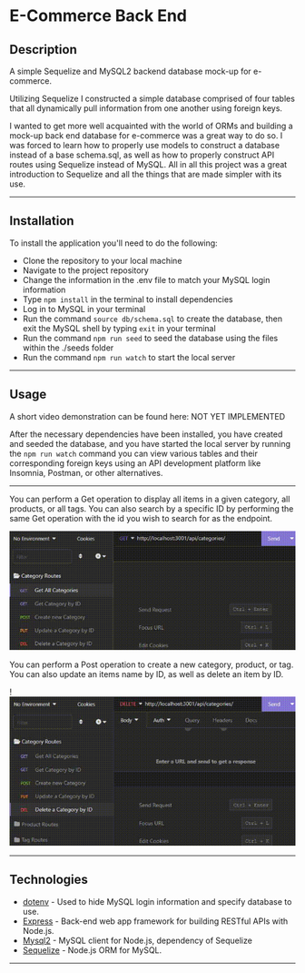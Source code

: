 # E-Commerce Back End

## Description

A simple Sequelize and MySQL2 backend database mock-up for e-commerce.

Utilizing Sequelize I constructed a simple database comprised of four tables that all dynamically pull information from one another using foreign keys.

I wanted to get more well acquainted with the world of ORMs and building a mock-up back end database for e-commerce was a great way to do so. I was forced to learn how to properly use models to construct a database instead of a base schema.sql, as well as how to properly construct API routes using Sequelize instead of MySQL. All in all this project was a great introduction to Sequelize and all the things that are made simpler with its use.

---

## Installation

To install the application you'll need to do the following:

- Clone the repository to your local machine
- Navigate to the project repository
- Change the information in the .env file to match your MySQL login information
- Type `npm install` in the terminal to install dependencies
- Log in to MySQL in your terminal
- Run the command `source db/schema.sql` to create the database, then exit the MySQL shell by typing `exit` in your terminal
- Run the command `npm run seed` to seed the database using the files within the ./seeds folder
- Run the command `npm run watch` to start the local server

---

## Usage

A short video demonstration can be found here: NOT YET IMPLEMENTED

After the necessary dependencies have been installed, you have created and seeded the database, and you have started the local server by running the `npm run watch` command you can view various tables and their corresponding foreign keys using an API development platform like Insomnia, Postman, or other alternatives.

---

You can perform a Get operation to display all items in a given category, all products, or all tags. You can also search by a specific ID by performing the same Get operation with the id you wish to search for as the endpoint.

![Get All](./assets/images/READMEGIF-GetAll.gif)

You can perform a Post operation to create a new category, product, or tag. You can also update an items name by ID, as well as delete an item by ID.

!![Delete Item](./assets/images/READMEGIF-DeleteCat.gif)

---

## Technologies

- [dotenv](https://www.npmjs.com/package/dotenv) - Used to hide MySQL login information and specify database to use.
- [Express](https://expressjs.com/) - Back-end web app framework for building RESTful APIs with Node.js.
- [Mysql2](https://www.npmjs.com/package/mysql2) - MySQL client for Node.js, dependency of Sequelize
- [Sequelize](https://sequelize.org/) - Node.js ORM for MySQL.

---